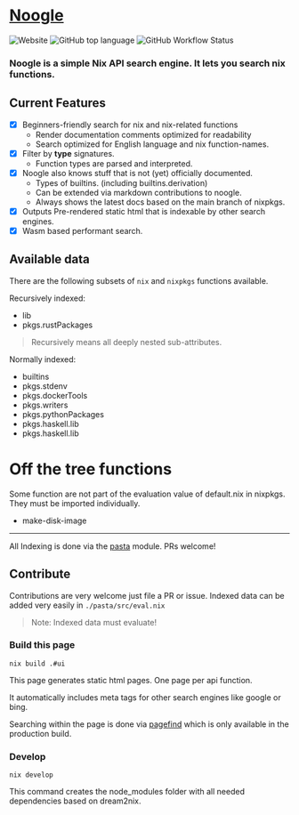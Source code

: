 # [Noogle](https://noogle.dev)

![Website](https://img.shields.io/website?down_message=noogle.dev&up_message=noogle.dev&url=https%3A%2F%2Fnoogle.dev)
![GitHub top language](https://img.shields.io/github/languages/top/hsjobeki/noogle)
![GitHub Workflow Status](https://img.shields.io/github/actions/workflow/status/hsjobeki/noogle/main.yml)

### Noogle is a simple Nix API search engine. It lets you search nix functions.

## Current Features

- [x] Beginners-friendly search for nix and nix-related functions
  - Render documentation comments optimized for readability
  - Search optimized for English language and nix function-names.
- [x] Filter by **type** signatures.
  - Function types are parsed and interpreted.
- [x] Noogle also knows stuff that is not (yet) officially documented.
  - Types of builtins. (including builtins.derivation)
  - Can be extended via markdown contributions to noogle.
  - Always shows the latest docs based on the main branch of nixpkgs.
- [x] Outputs Pre-rendered static html that is indexable by other search engines.
- [x] Wasm based performant search.

## Available data

There are the following subsets of `nix` and `nixpkgs` functions available.

Recursively indexed:

- lib
- pkgs.rustPackages

> Recursively means all deeply nested sub-attributes.

Normally indexed:

- builtins
- pkgs.stdenv
- pkgs.dockerTools
- pkgs.writers
- pkgs.pythonPackages
- pkgs.haskell.lib
- pkgs.haskell.lib

# Off the tree functions

Some function are not part of the evaluation value of default.nix in nixpkgs. They must be imported individually.

- make-disk-image

---

All Indexing is done via the [pasta](./pasta/) module. PRs welcome!

## Contribute

Contributions are very welcome just file a PR or issue.
Indexed data can be added very easily in `./pasta/src/eval.nix`

> Note: Indexed data must evaluate!

### Build this page

`nix build .#ui`

This page generates static html pages.
One page per api function.

It automatically includes meta tags for other search engines like google or bing.

Searching within the page is done via [pagefind](https://pagefind.app/) which is only available in the production build.

### Develop

`nix develop`

This command creates the node_modules folder
with all needed dependencies based on dream2nix.
